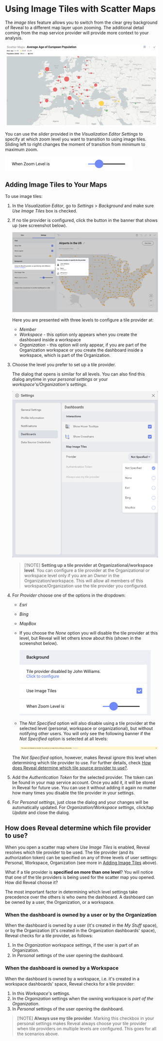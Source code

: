 # Using Image Tiles with Scatter Maps

The *image tiles* feature allows you to switch from the clear grey background of Reveal to a different map layer upon zooming. The additional detail coming from the map service provider will provide more context to your analysis.

<img src="images/scatter-map-zoomed-tile-providers.png" alt="Scatter map in Dashboard View mode using zoom" class="responsive-img"/>

You can use the *slider* provided in the *Visualization Editor Settings* to specify at which zoom level you want to transition to using image tiles. Sliding left to right changes the moment of transition from minimum to maximum zoom. 
 
<img src="images/tile-source-zoom-slider.png" alt="Zoom level slider in the Visualization Editor Settings" class="responsive-img"/>


<a name='adding-image-tiles'></a>
## Adding Image Tiles to Your Maps

To use image tiles:  

1. In the _Visualization Editor_, go to _Settings_ > _Background_ and make sure _Use Image Tiles_ box is checked.  
2. If no tile provider is configured, click the button in the banner that shows up (see screenshot below). 

    <img src="images/configure-tile-provide-banner-button.png" alt="Yellow banner in settings prompting users to configure a tile provider on member or organization level" class="responsive-img"/>
   
    Here you are presented with three levels to configure a tile provider at: 

    * *Member*
    * *Workspace* - this option only appears when you creatе the dashboard inside a workspace
    * *Organization* - this option will only appear, if you are part of the Organization workspace or you creatе the dashboard inside a workspace, which is part of the Organization.

3. Choose the level you prefer to set up a tile provider. 

    The dialog that opens is similar for all levels. You can also find this dialog anytime in your *personal settings* or your *workspace's/Organization's settings*. 

    <img src="images/tile-provider-settings-personal.png" alt="Map Image Tiles Personal settings" class="responsive-img"/>

    >[!NOTE] **Setting up a tile provider at Organizational/workspace level**. 
    > You can configure a tile provider at the Organizational or workspace level only if you are an *Owner* in the Organization/workspace. This will allow all members of this workspace/Organization use the tile provider you configured. 

4. For _Provider_ choose one of the options in the dropdown: 

    * *Esri*
    * *Bing*
    * *MapBox*
    * If you choose the *None* option you will disable the tile provider at this level, but Reveal will let others know about this (shown in the screenshot below).

        <img src="images/provider-disabled-note.png" alt="A Message stating the following: This map is not displayed as intended. You could turn on image tiles by setting up a tile provider." class="responsive-img"/>
     
    * The *Not Specified* option will also disable using a tile provider at the selected level (personal, workspace or organizational), but without notifying other users. You will only see the following banner if the _Not Specified_ option is selected at all levels: 
    
        <img src="images/not-specified-all-levels-yellow-banner.png" alt="Yellow banner message prompting users to set up a tile provider" class="responsive-img"/>
    
    The _Not Specified_ option, however, makes Reveal ignore this level when determining which tile provider to use. For further details, check [How does Reveal determine which tile source provider to use?](#resolution-process).  
 
5. Add the _Authentication Token_ for the selected provider. The token can be found in your map service account. Once you add it, it will be stored in Reveal for future use. You can use it without adding it again no matter how many times you disable the tile provider in your settings.  

6. For *Personal settings*, just close the dialog and your changes will be automatically updated. For *Organization/Workspace settings*, click/tap *Update* and close the dialog.

<a name='resolution-process'></a>
## How does Reveal determine which file provider to use?

When you open a scatter map where *Use Image Tiles* is enabled, Reveal resolves which tile provider to be used. The tile provider (and its authorization token) can be specified on any of three levels of user settings: Personal, Workspace, Organization (see more in [Adding Image Tiles](#adding-image-tiles) above). 

What if a tile provider is **specified on more than one level**? You will notice that one of the tile providers is being used for the scatter map you opened. How did Reveal choose it? 

The most important factor in determining which level settings take precedence over the others is who owns the dashboard. A dashboard can be owned by a user, the Organization, or a workspace. 

### When the dashboard is owned by a user or by the Organization

When the dashboard is owned by a user (it's created in the _My Stuff_ space), or by the Organization (it's created in the Organization dashboards' space), Reveal checks for a tile provider, as follows: 

1. In the *Organization* workspace settings, if the user is part of an Organization.
2. In *Personal* settings of the user opening the dashboard. 

### When the dashboard is owned by a Workspace 

When the dashboard is owned by a workspace, i.e. it's created in a workspace dashboards' space, Reveal checks for a tile provider: 

1. In this *Workspace*'s settings.
2. In the *Organization* settings when the owning workspace is *part of the Organization*.
3. In *Personal* settings of the user opening the dashboard.

>[!NOTE] **Always use my tile provider**. 
> Marking this checkbox in your personal settings makes Reveal always choose your tile provider when tile providers on multiple levels are configured. This goes for all the scenarios above. 

